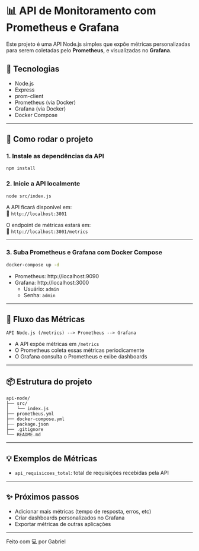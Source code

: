# 📊 API de Monitoramento com Prometheus e Grafana

Este projeto é uma API Node.js simples que expõe métricas personalizadas para serem coletadas pelo **Prometheus**, e visualizadas no **Grafana**.

## 🧱 Tecnologias

- Node.js
- Express
- prom-client
- Prometheus (via Docker)
- Grafana (via Docker)
- Docker Compose

---

## 🚀 Como rodar o projeto

### 1. Instale as dependências da API

```bash
npm install
```

### 2. Inicie a API localmente

```bash
node src/index.js
```

A API ficará disponível em:  
📍 `http://localhost:3001`

O endpoint de métricas estará em:  
📍 `http://localhost:3001/metrics`

---

### 3. Suba Prometheus e Grafana com Docker Compose

```bash
docker-compose up -d
```

- Prometheus: http://localhost:9090  
- Grafana: http://localhost:3000  
  - Usuário: `admin`  
  - Senha: `admin`

---

## 📡 Fluxo das Métricas

```
API Node.js (/metrics) --> Prometheus --> Grafana
```

- A API expõe métricas em `/metrics`
- O Prometheus coleta essas métricas periodicamente
- O Grafana consulta o Prometheus e exibe dashboards

---

## 📦 Estrutura do projeto

```
api-node/
├── src/
│   └── index.js
├── prometheus.yml
├── docker-compose.yml
├── package.json
├── .gitignore
└── README.md
```

---

## 💡 Exemplos de Métricas

- `api_requisicoes_total`: total de requisições recebidas pela API

---

## ✨ Próximos passos

- Adicionar mais métricas (tempo de resposta, erros, etc)
- Criar dashboards personalizados no Grafana
- Exportar métricas de outras aplicações

---

Feito com 💻 por Gabriel